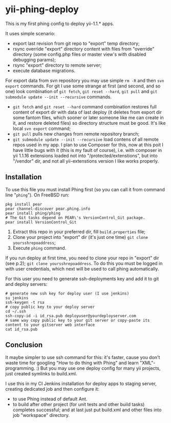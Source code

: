 # yii-phing-deploy
This is my first phing config to deploy yii-1.1.* apps.

It uses simple scenario:
- export last revision from git repo to "export" temp directory;
- rsync override "export" directory content with files from "override" directory (some config.php files or master view's with disabled debugging params);
- rsync "export" directory to remote server;
- execute database migrations.

For export data from svn repository you may use simple `rm -R` and then `svn export` commands.
For git I use some strange at first (and second, and so one) look combination of `git fetch`, `git reset --hard`, `git pull` and `git submodule update --init --recursive` commands.

 - `git fetch` and `git reset --hard` command combination restores full content of export dir with data of last deploy (it deletes from export dir some fantom files, which sooner or later someone like me can create in it, and restore deleted files) so directory structure must be good. It's like local `svn export` command;
 - `git pull` pulls new changes from remote repository branch;
 - `git submodule update --init --recursive` load contens of all remote repos used in my app. I plan to use Composer for this, now at this poit I have little bugs with it (this is my fault of course), i.e. with composer in yii 1.1.16 extensions loaded not into "/protected/extenstions", but into "/vendor" dir, and not all yii-extenstions version I like works properly.

## Installation ##
To use this file you must install Phing first (so you can call it from command line "`phing`"). On FreeBSD run:

```shell
pkg install pear
pear channel-discover pear.phing.info
pear install phing/phing
# The Git tasks depend on PEAR\'s VersionControl_Git package.
pear install VersionControl_Git
```

1. Extract this repo in your preferred dir, fill `build.properties` file;
2. Clone your project into "export" dir (it's just one time) `git clone yoursshrepoaddress`;
1. Execute `phing` command.

If you run deploy at first time, you need to clone your repo in "export" dir (see p.2);
`git clone yoursshrepoaddress`.
To do this you must be logged in with user credentials, which next will be used to call phing automatically.

For this user you need to generate ssh-deployments key and add it to git and deploy servers:
```ssh
# generate new ssh key for deploy user (I use jenkins)
su jenkins
ssh-keygen -t rsa
# copy public key to your deploy server
cd ~/.ssh
ssh-copy-id -i id_rsa.pub deployuser@yourdeployserver.com
# same way copy public key to your git server or copy-paste its content to your gitserver web interface
cat id_rsa.pub
```

## Conclusion ##
It maybe simpler to use ssh command for this: it's faster, cause you don't waste time for googling "How to do thing with Phing" and learn "XML"-programming. :) But you may use one deploy config for many yii projects, just created symlinks to build.xml.

I use this in my CI Jenkins installation for deploy apps to staging server, creating dedicated job and then configure it:
 - to use Phing instead of default Ant.
 - to build after other project (for unit tests and other build tasks) completes successful;
and at last just put build.xml and other files into job "workspace" directory.

